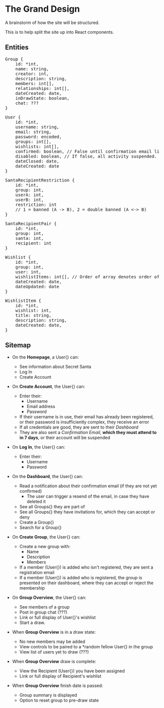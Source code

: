 # The Grand Design

A brainstorm of how the site will be structured.

This is to help split the site up into React components.

## Entities

<pre>
Group {
    id: *int,
    name: string,
    creator: int,
    description: string,
    members: int[],
    relationships: int[],
    dateCreated: date,
    inDrawState: boolean,
    chat: ???
}
</pre>

<pre>
User {
    id: *int,
    username: string,
    email: string,
    password: encoded,
    groups: int[],
    wishlists: int[],
    confirmed: boolean, // False until confirmation email link clicked
    disabled: boolean, // If false, all activity suspended. 
    dateClosed: date,
    dateCreated: date
}
</pre>

<pre>
SantaRecipientRestriction {
    id: *int,
    group: int,
    userA: int,
    userB: int,
    restriction: int 
    // 1 = banned (A -> B), 2 = double banned (A <-> B)
}
</pre>

<pre>
SantaRecipientPair {
    id: *int,
    group: int,
    santa: int,
    recipient: int
}
</pre>

<pre>
Wishlist {
    id: *int,
    group: int,
    user: int,
    wishlistItems: int[], // Order of array denotes order of items
    dateCreated: date,
    dateUpdated: date
}
</pre>

<pre>
WishlistItem {
    id: *int,
    wishlist: int,
    title: string,
    description: string,
    dateCreated: date,
}
</pre>

## Sitemap

- On the **Homepage**, a User{} can:
    - See information about Secret Santa
    - Log In
    - Create Account

- On **Create Account**, the User{} can:
    - Enter their:
        - Username
        - Email address
        - Password
    - If their username is in use, their email has already been registered, or their password is insufficiently complex, they receive an error
    - If all credentials are good, they are sent to their *Dashboard*
    - They are also sent a *Confirmation Email*, **which they must attend to in 7 days**, or their account will be suspended

- On **Log In**, the User{} can:
    - Enter their:
        - Username
        - Password

- On the **Dashboard**, the User{} can:
    - Read a notification about their confirmation email (if they are not yet confirmed)
        - The user can trigger a resend of the email, in case they have deleted it
    - See all Groups{} they are part of
    - See all Groups{} they have invitations for, which they can accept or deny
    - Create a Group{}
    - Search for a Group{}

- On **Create Group**, the User{} can:
    - Create a new group with:
        - Name
        - Description
        - Members
    - If a member (User{}) is added who isn't registered, they are sent a registration email
    - If a member (User{}) is added who is registered, the group is presented on their dashboard, where they can accept or reject the membership

- On **Group Overview**, the User{} can:
    - See members of a group
    - Post in group chat (???)
    - Link or full display of User{}'s wishlist
    - Start a draw.

- When **Group Overview** is in a draw state:
    - No new members may be added
    - View controls to be paired to a *random fellow User{} in the group
    - View list of users yet to draw (???)

- When **Group Overview** draw is complete:
    - View the Recipient (User{}) you have been assigned
    - Link or full display of Recipient's wishlist

- When **Group Overview** finish date is passed:
    - Group summary is displayed
    - Option to reset group to pre-draw state